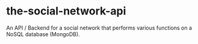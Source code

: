 # the-social-network-api
An API / Backend for a social network that performs various functions on a NoSQL database (MongoDB).
